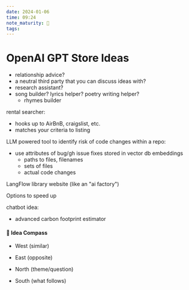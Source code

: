 ```yaml
---
date: 2024-01-06
time: 09:24
note_maturity: 🌱
tags:
---
```

# OpenAI GPT Store Ideas

- relationship advice?
- a neutral third party that you can discuss ideas with?
- research assistant?
- song builder? lyrics helper? poetry writing helper?
	- rhymes builder

rental searcher:
- hooks up to AirBnB, craigslist, etc. 
- matches your criteria to listing

LLM powered tool to identify risk of code changes within a repo:
- use attributes of bug/gh issue fixes stored in vector db embeddings
	- paths to files, filenames
	- sets of files
	- actual code changes

LangFlow library website (like an "ai factory")

Options to speed up 

chatbot idea: 
- advanced carbon footprint estimator
















#### 🧭  Idea Compass
- West  (similar) 

- East (opposite)

- North (theme/question)

- South (what follows)
